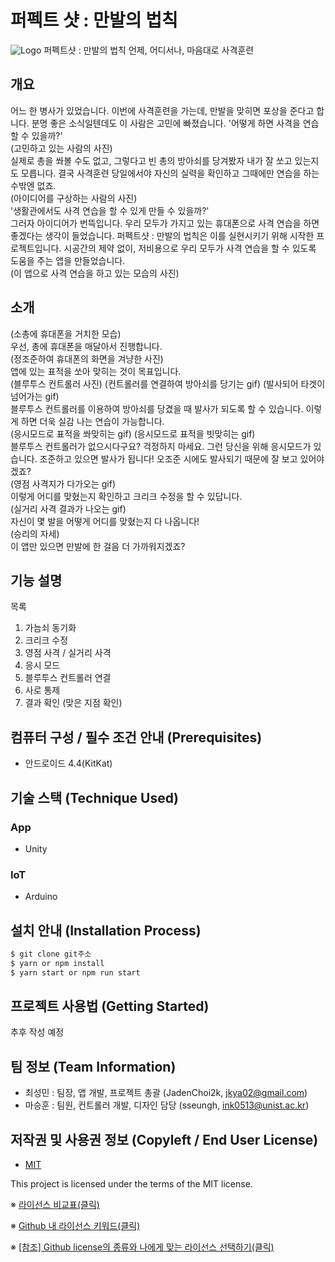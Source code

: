 
# 퍼펙트 샷 : 만발의 법칙
![Logo](https://raw.githubusercontent.com/osamhack2021/APP_IoT_PerfectShot_macgyvers/main/APP/PerfectShotVR/Image/logo.PNG)
퍼펙트샷 : 만발의 법칙
언제, 어디서나, 마음대로 사격훈련
## 개요
어느 한 병사가 있었습니다. 이번에 사격훈련을 가는데, 만발을 맞히면 포상을 준다고 합니다. 분명 좋은 소식일텐데도 이 사람은 고민에 빠졌습니다. '어떻게 하면 사격을 연습할 수 있을까?'
<br>(고민하고 있는 사람의 사진)<br>
실제로 총을 쏴볼 수도 없고, 그렇다고 빈 총의 방아쇠를 당겨봤자 내가 잘 쏘고 있는지도 모릅니다. 결국 사격훈련 당일에서야 자신의 실력을 확인하고 그때에만 연습을 하는 수밖엔 없죠.
<br>(아이디어를 구상하는 사람의 사진)<br>
'생활관에서도 사격 연습을 할 수 있게 만들 수 있을까?'
<br>그러자 아이디어가 번뜩입니다. 우리 모두가 가지고 있는 휴대폰으로 사격 연습을 하면 좋겠다는 생각이 들었습니다. 퍼펙트샷 : 만발의 법칙은 이를 실현시키기 위해 시작한 프로젝트입니다. 시공간의 제약 없이, 저비용으로 우리 모두가 사격 연습을 할 수 있도록 도움을 주는 앱을 만들었습니다.
<br>(이 앱으로 사격 연습을 하고 있는 모습의 사진)


## 소개
(소총에 휴대폰을 거치한 모습)
<br>우선, 총에 휴대폰을 매달아서 진행합니다.
<br>(정조준하여 휴대폰의 화면을 겨냥한 사진)
<br>앱에 있는 표적을 쏘아 맞히는 것이 목표입니다.
<br>(블루투스 컨트롤러 사진) (컨트롤러를 연결하여 방아쇠를 당기는 gif) (발사되어 타겟이 넘어가는 gif)
<br>블루투스 컨트롤러를 이용하여 방아쇠를 당겼을 때 발사가 되도록 할 수 있습니다. 이렇게 하면 더욱 실감 나는 연습이 가능합니다.
<br>(응시모드로 표적을 쏴맞히는 gif) (응시모드로 표적을 빗맞히는 gif)
<br>블루투스 컨트롤러가 없으시다구요? 걱정하지 마세요. 그런 당신을 위해 응시모드가 있습니다. 조준하고 있으면 발사가 됩니다! 오조준 시에도 발사되기 때문에 잘 보고 있어야겠죠?
<br>(영점 사격지가 다가오는 gif)
<br>이렇게 어디를 맞혔는지 확인하고 크리크 수정을 할 수 있답니다.
<br>(실거리 사격 결과가 나오는 gif)
<br>자신이 몇 발을 어떻게 어디를 맞혔는지 다 나옵니다!
<br>
(승리의 자세)
<br>이 앱만 있으면 만발에 한 걸음 더 가까워지겠죠?

## 기능 설명
목록
1. 가늠쇠 동기화
2. 크리크 수정
3. 영점 사격 / 실거리 사격
4. 응시 모드
5. 블루투스 컨트롤러 연결
6. 사로 통제
7. 결과 확인 (맞은 지점 확인)

## 컴퓨터 구성 / 필수 조건 안내 (Prerequisites)
* 안드로이드 4.4(KitKat)

## 기술 스택 (Technique Used) 
### App
 -  Unity
 
### IoT
 -  Arduino

## 설치 안내 (Installation Process)
```bash
$ git clone git주소
$ yarn or npm install
$ yarn start or npm run start
```

## 프로젝트 사용법 (Getting Started)
추후 작성 예정
 
## 팀 정보 (Team Information)
- 최성민 : 팀장, 앱 개발, 프로젝트 총괄 (JadenChoi2k, jkya02@gmail.com)
- 마승훈 : 팀원, 컨트롤러 개발, 디자인 담당 (sseungh, ink0513@unist.ac.kr)

## 저작권 및 사용권 정보 (Copyleft / End User License)
 * [MIT](https://github.com/osam2020-WEB/Sample-ProjectName-TeamName/blob/master/license.md)

This project is licensed under the terms of the MIT license.

※ [라이선스 비교표(클릭)](https://olis.or.kr/license/compareGuide.do)

※ [Github 내 라이선스 키워드(클릭)](https://docs.github.com/en/github/creating-cloning-and-archiving-repositories/creating-a-repository-on-github/licensing-a-repository)

※ [\[참조\] Github license의 종류와 나에게 맞는 라이선스 선택하기(클릭)](https://flyingsquirrel.medium.com/github-license%EC%9D%98-%EC%A2%85%EB%A5%98%EC%99%80-%EB%82%98%EC%97%90%EA%B2%8C-%EB%A7%9E%EB%8A%94-%EB%9D%BC%EC%9D%B4%EC%84%A0%EC%8A%A4-%EC%84%A0%ED%83%9D%ED%95%98%EA%B8%B0-ae29925e8ff4)
